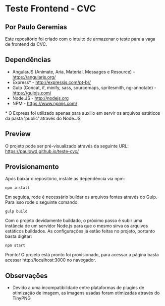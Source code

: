 # Teste Frontend - CVC
## Por Paulo Geremias

Este repositório foi criado com o intuito de armazenar o teste para a vaga de frontend da CVC.

## Dependências

 - AngularJS (Animate, Aria, Material, Messages e Resource) - https://angularjs.org/
 - Express* - http://expressjs.com/pt-br/
 - Gulp (Concat, if, minify, sass, sourcemaps, spritesmith, ng-annotate) - https://gulpjs.com/
 - Node.JS - http://nodejs.org
 - NPM - https://www.npmjs.com/

\* O Express foi utilizado apenas para auxilio em servir os arquivos estáticos da pasta 'public' através do Node.JS

## Preview

O projeto pode ser pré-visualizado através da seguinte URL: https://paulowd.github.io/teste-cvc/

## Provisionamento

Após baixar o repositório, instale as dependência via npm:

    npm install

Em seguida, rode é necessário buildar os arquivos fontes através do Gulp. Para isso rode o seguinte comando.

    gulp build

Com o projeto devidamente buildado, o próximo passo é subir uma instância de um servidor Node.js para que o mesmo sirva os arquivos estáticos buildados. As configurações já estão feitas no projeto, portanto basta digitar:

    npm start

Pronto! O projeto está pronto foi provisionado, para acessar a página basta acessar http://localhost:3000 no navegador.

## Observações

 - Devido a uma incompatibilidade entre plataformas de plugins de otimização de imagem, as imagens usadas foram otimizadas através do TinyPNG
